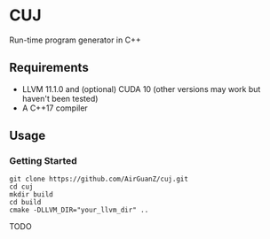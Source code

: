 # CUJ

Run-time program generator in C++

## Requirements

* LLVM 11.1.0 and (optional) CUDA 10 (other versions may work but haven't been tested)
* A C++17 compiler

## Usage

### Getting Started

```
git clone https://github.com/AirGuanZ/cuj.git
cd cuj
mkdir build
cd build
cmake -DLLVM_DIR="your_llvm_dir" ..
```

TODO
